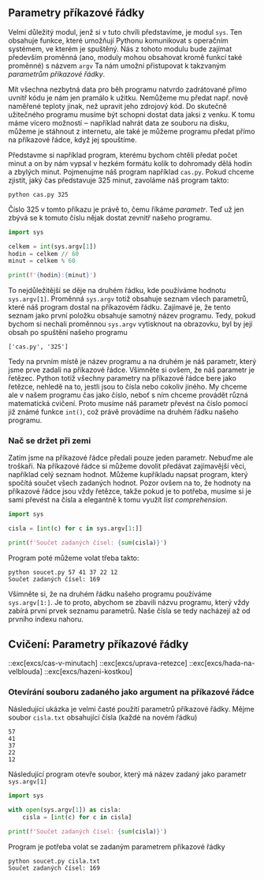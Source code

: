 ## Parametry příkazové řádky

Velmi důležitý modul, jenž si v tuto chvíli představíme, je modul `sys`. Ten obsahuje funkce, které umožňují Pythonu komunikovat s operačním systémem, ve kterém je spuštěný. Nás z tohoto modulu bude zajímat především proměnná (ano, moduly mohou obsahovat kromě funkcí také proměnné) s názvem `argv` Ta nám umožní přistupovat k takzvaným _parametrům příkazové řádky_.

Mít všechna nezbytná data pro běh programu natvrdo zadrátované přímo uvnitř kódu je nám jen pramálo k užitku. Nemůžeme mu předat např. nově naměřené teploty jinak, než upravit jeho zdrojový kód. Do skutečně užitečného programu musíme být schopni dostat data jaksi z venku. K tomu máme vícero možností ‒ například nahrát data ze souboru na disku, můžeme je stáhnout z internetu, ale také je můžeme programu předat přímo na příkazové řádce, když jej spouštíme.

Představme si například program, kterému bychom chtěli předat počet minut a on by nám vypsal v hezkém formátu kolik to dohromady dělá hodin a zbylých minut. Pojmenujme náš program například `cas.py`. Pokud chceme zjistit, jaký čas představuje 325 minut, zavoláme náš program takto:

```shell
python cas.py 325
```

Číslo 325 v tomto příkazu je právě to, čemu říkáme _parametr_. Teď už jen zbývá se k tomuto číslu nějak dostat zevnitř našeho programu.

```py
import sys

celkem = int(sys.argv[1])
hodin = celkem // 60
minut = celkem % 60

print(f'{hodin}:{minut}')
```

To nejdůležitější se děje na druhém řádku, kde používáme hodnotu `sys.argv[1]`. Proměnná `sys.argv` totiž obsahuje seznam všech parametrů, které náš program dostal na příkazovém řádku. Zajímavé je, že tento seznam jako první položku obsahuje samotný název programu. Tedy, pokud bychom si nechali proměnnou `sys.argv` vytisknout na obrazovku, byl by její obsah po spuštění našeho programu

```
['cas.py', '325']
```

Tedy na prvním místě je název programu a na druhém je náš parametr, který jsme prve zadali na příkazové řádce. Všimněte si ovšem, že náš parametr je řetězec. Python totiž všechny parametry na příkazové řádce bere jako řetězce, nehledě na to, jestli jsou to čísla nebo cokoliv jiného. My chceme ale v našem programu čas jako číslo, neboť s ním chceme provádět různá matematická cvičení. Proto musíme náš parametr převést na číslo pomocí již známé funkce `int()`, což právě provádíme na druhém řádku našeho programu.


### Nač se držet při zemi

Zatím jsme na příkazové řádce předali pouze jeden parametr. Nebuďme ale troškaři. Na příkazové řádce si můžeme dovolit předávat zajímavější věci, například celý seznam hodnot. Můžeme kupříkladu napsat program, který spočítá součet všech zadaných hodnot. Pozor ovšem na to, že hodnoty na příkazové řádce jsou vždy řetězce, takže pokud je to potřeba, musíme si je sami převést na čísla a elegantně k tomu využít _list comprehension_.

```py
import sys

cisla = [int(c) for c in sys.argv[1:]]

print(f'Součet zadaných čísel: {sum(cisla)}')
```

Program poté můžeme volat třeba takto:

```shell
python soucet.py 57 41 37 22 12
Součet zadaných čísel: 169
```

Všimněte si, že na druhém řádku našeho programu používáme `sys.argv[1:]`. Je to proto, abychom se zbavili názvu programu, který vždy zabírá první prvek seznamu parametrů. Naše čísla se tedy nacházejí až od prvního indexu nahoru.


## Cvičení: Parametry příkazové řádky
::exc[excs/cas-v-minutach]
::exc[excs/uprava-retezce]
::exc[excs/hada-na-velblouda]
::exc[excs/hazeni-kostkou]


### Otevírání souboru zadaného jako argument na příkazové řádce

Následující ukázka je velmi časté použití parametrů příkazové řádky. Mějme soubor `cisla.txt` obsahující čísla (každé na novém řádku)

```
57
41
37
22
12
```

Následující program otevře soubor, který má název zadaný jako parametr `sys.argv[1]`

```py
import sys

with open(sys.argv[1]) as cisla:
    cisla = [int(c) for c in cisla]

print(f'Součet zadaných čísel: {sum(cisla)}')
```

Program je potřeba volat se zadaným parametrem příkazové řádky

```
python soucet.py cisla.txt
Součet zadaných čísel: 169
```
